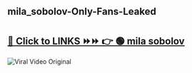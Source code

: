 
 ## mila_sobolov-Only-Fans-Leaked

# <h2><a href="https://clipsfans.com/mila_sobolov&ref=git">🔗 Click to LINKS ⏩⏩ 👉 🟢 mila sobolov </a></h2>

<a href="https://clipsfans.com/mila_sobolov&ref=git" rel="nofollow" data-target="animated-image.originalLink"><img src="https://i.ibb.co.com/xMMVF88/686577567.gif" alt="Viral Video Original" style="max-width: 100%; display: inline-block;" data-target="animated-image.originalImage"></a>
